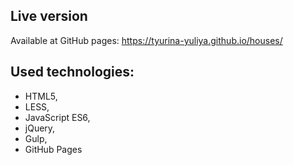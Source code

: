 ## Live version

Available at GitHub pages: <https://tyurina-yuliya.github.io/houses/>

## Used technologies:

- HTML5,
- LESS,
- JavaScript ES6,
- jQuery,
- Gulp,
- GitHub Pages
